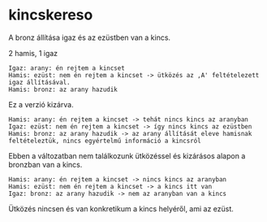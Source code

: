 # kincskereso

A bronz állítása igaz és az ezüstben van a kincs.



2 hamis, 1 igaz

    Igaz: arany: én rejtem a kincset 
    Hamis: ezüst: nem én rejtem a kincset -> ütközés az ,A' feltételezett igaz állításával.
    Hamis: bronz: az arany hazudik
Ez a verzió kizárva.


    Hamis: arany: én rejtem a kincset -> tehát nincs kincs az aranyban
    Igaz: ezüst: nem én rejtem a kincset -> így nincs kincs az ezüstben
    Hamis: bronz: az arany hazudik -> az arany állítását eleve hamisnak feltételeztük, nincs egyértelmű információ a kincsról
Ebben a változatban nem találkozunk ütközéssel és kizárásos alapon a bronzban van a kincs.

    Hamis: arany: én rejtem a kincset -> nincs kincs az aranyban
    Hamis: ezüst: nem én rejtem a kincset -> a kincs itt van 
    Igaz: bronz: az arany hazudik -> nem az aranyban van a kincs
Ütközés nincsen és van konkretikum a kincs helyéről, ami az ezüst. 

